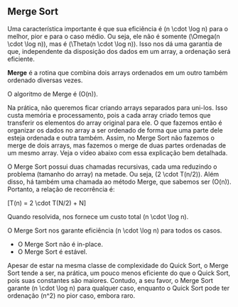 ## Merge Sort

Uma característica importante é que sua eficiência é \(n \cdot \log n\) para o melhor, pior e para o caso médio. Ou seja, ele não é somente \(\Omega(n \cdot \log n)\), mas é \(\Theta(n \cdot \log n)\). Isso nos dá uma garantia de que, independente da disposição dos dados em um array, a ordenação será eficiente.

**Merge** é a rotina que combina dois arrays ordenados em um outro também ordenado diversas vezes.

O algoritmo de Merge é \(O(n)\).

Na prática, não queremos ficar criando arrays separados para uni-los. Isso custa memória e processamento, pois a cada array criado temos que transferir os elementos do array original para ele. O que fazemos então é organizar os dados no array a ser ordenado de forma que uma parte dele esteja ordenada e outra também. Assim, no Merge Sort não fazemos o merge de dois arrays, mas fazemos o merge de duas partes ordenadas de um mesmo array. Veja o vídeo abaixo com essa explicação bem detalhada.

O Merge Sort possui duas chamadas recursivas, cada uma reduzindo o problema (tamanho do array) na metade. Ou seja, \(2 \cdot T(n/2)\). Além disso, há também uma chamada ao método Merge, que sabemos ser \(O(n)\). Portanto, a relação de recorrência é:

\[T(n) = 2 \cdot T(N/2) + N\]

Quando resolvida, nos fornece um custo total \(n \cdot \log n\).

O Merge Sort nos garante eficiência \(n \cdot \log n\) para todos os casos.

- O Merge Sort não é in-place.
- O Merge Sort é estável.

Apesar de estar na mesma classe de complexidade do Quick Sort, o Merge Sort tende a ser, na prática, um pouco menos eficiente do que o Quick Sort, pois suas constantes são maiores. Contudo, a seu favor, o Merge Sort garante \(n \cdot \log n\) para qualquer caso, enquanto o Quick Sort pode ter ordenação \(n^2\) no pior caso, embora raro.